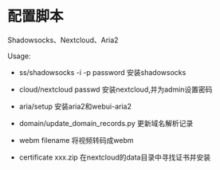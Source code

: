 # 配置脚本
Shadowsocks、Nextcloud、Aria2

Usage:

* ss/shadowsocks -i -p password 安装shadowsocks

* cloud/nextcloud passwd 安装nextcloud,并为admin设置密码

* aria/setup 安装aria2和webui-aria2

* domain/update_domain_records.py 更新域名解析记录

* webm filename 将视频转码成webm

* certificate xxx.zip 在nextcloud的data目录中寻找证书并安装
